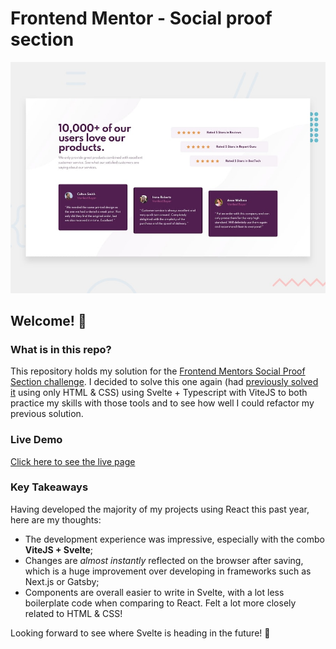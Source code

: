 # Frontend Mentor - Social proof section

![Design preview for the Social proof section coding challenge](./design/desktop-preview.jpg)

## Welcome! 👋

### What is in this repo?

This repository holds my solution for the [Frontend Mentors Social Proof Section challenge](https://www.frontendmentor.io/challenges/social-proof-section-6e0qTv_bA). I decided to solve this one again (had [previously solved it](https://github.com/filipe-freire/social-proof-section-master) using only HTML & CSS) using Svelte + Typescript with ViteJS to both practice my skills with those tools and to see how well I could refactor my previous solution.

### Live Demo

[Click here to see the live page](https://svelte-social-reviews-example.netlify.app/)

### Key Takeaways

Having developed the majority of my projects using React this past year, here are my thoughts:

- The development experience was impressive, especially with the combo **ViteJS + Svelte**;
- Changes are _almost instantly_ reflected on the browser after saving, which is a huge improvement over developing in frameworks such as Next.js or Gatsby;
- Components are overall easier to write in Svelte, with a lot less boilerplate code when comparing to React. Felt a lot more closely related to HTML & CSS!

Looking forward to see where Svelte is heading in the future! 👀
